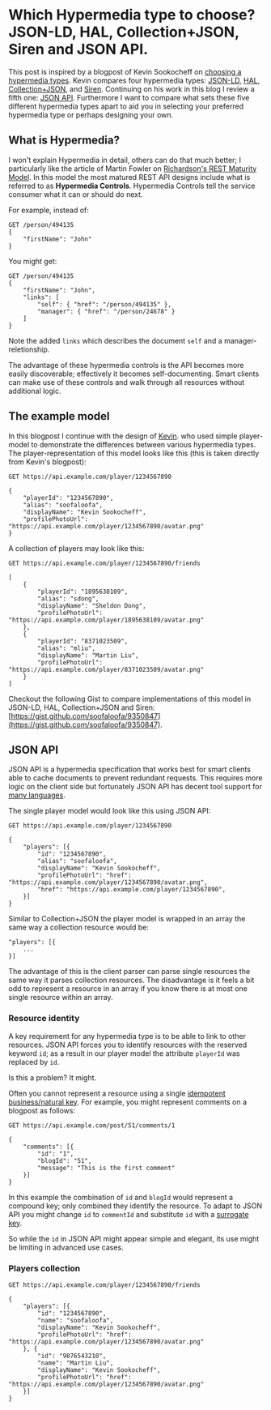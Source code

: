 # Which Hypermedia type to choose? JSON-LD, HAL, Collection+JSON, Siren and JSON API.

This post is inspired by a blogpost of Kevin Sookocheff on [choosing a hypermedia types](http://sookocheff.com/posts/2014-03-11-on-choosing-a-hypermedia-format/). Kevin compares four hypermedia types: [JSON-LD](http://json-ld.org/), [HAL](http://stateless.co/hal_specification.html), [Collection+JSON](http://amundsen.com/media-types/collection/), and [Siren](https://github.com/kevinswiber/siren). Continuing on his work in this blog I review a fifth one: [JSON API](http://jsonapi.org/). Furthermore I want to compare what sets these five different hypermedia types apart to aid you in selecting your preferred hypermedia type or perhaps designing your own.

## What is Hypermedia?

I won't explain Hypermedia in detail, others can do that much better; I particularly like the article of Martin Fowler on [Richardson's REST Maturity Model](http://martinfowler.com/articles/richardsonMaturityModel.html). In this model the most matured REST API designs include what is referred to as **Hypermedia Controls**. Hypermedia Controls tell the service consumer what it can or should do next. 

For example, instead of:

	GET /person/494135
	{
		"firstName": "John"
	}

You might get:

	GET /person/494135
	{
		"firstName": "John",
		"links": [
			"self": { "href": "/person/494135" },
			"manager": { "href": "/person/24678" }
		]
	}

Note the added `links` which describes the document `self` and a manager-reletionship.

The advantage of these hypermedia controls is the API becomes more easily discoverable; effectively it becomes self-documenting. Smart clients can make use of these controls and walk through all resources without additional logic.

## The example model

In this blogpost I continue with the design of [Kevin](http://sookocheff.com/posts/2014-03-11-on-choosing-a-hypermedia-format/). who used simple player-model to demonstrate the differences between various hypermedia types. The player-representation of this model looks like this (this is taken directly from Kevin's blogpost):

	GET https://api.example.com/player/1234567890
	
	{
		"playerId": "1234567890",
   	 	"alias": "soofaloofa",
    	"displayName": "Kevin Sookocheff",
    	"profilePhotoUrl": "https://api.example.com/player/1234567890/avatar.png" 
	}
	
A collection of players may look like this:

	GET https://api.example.com/player/1234567890/friends
	
	[
        {
            "playerId": "1895638109",
            "alias": "sdong",
            "displayName": "Sheldon Dong",
            "profilePhotoUrl": "https://api.example.com/player/1895638109/avatar.png"
        },
        {
            "playerId": "8371023509",
            "alias": "mliu",
            "displayName": "Martin Liu",
            "profilePhotoUrl": "https://api.example.com/player/8371023509/avatar.png"
        }
    ]
    
Checkout the following Gist to compare implementations of this model in JSON-LD, HAL, Collection+JSON and Siren: [https://gist.github.com/soofaloofa/9350847](https://gist.github.com/soofaloofa/9350847).

## JSON API

JSON API is a hypermedia specification that works best for smart clients able to cache documents to prevent redundant requests. This requires more logic on the client side but fortunately JSON API has decent tool support for [many languages](http://jsonapi.org/examples/).

The single player model would look like this using JSON API:

	GET https://api.example.com/player/1234567890
	
    {
        "players": [{
            "id": "1234567890",
            "alias": "soofaloofa",
            "displayName": "Kevin Sookocheff",
            "profilePhotoUrl": "href": "https://api.example.com/player/1234567890/avatar.png",
            "href": "https://api.example.com/player/1234567890",
        }]
    }
    
Similar to Collection+JSON the player model is wrapped in an array the same way a collection resource would be:

	"players": [{
		...
	}]
	
The advantage of this is the client parser can parse single resources the same way it parses collection resources. The disadvantage is it feels a bit odd to represent a resource in an array if you know there is at most one single resource within an array.

### Resource identity

A key requirement for any hypermedia type is to be able to link to other resources. JSON API forces you to identify resources with the reserved keyword `id`; as a result in our player model the attribute `playerId` was replaced by `id`.

Is this a problem? It might.

Often you cannot represent a resource using a single [idempotent](http://en.wikipedia.org/wiki/Idempotence) [business/natural key](http://en.wikipedia.org/wiki/Natural_key). For example, you might represent comments on a blogpost as follows:

	GET https://api.example.com/post/51/comments/1
	
    {
        "comments": [{
            "id": "1", 
            "blogId": "51",
            "message": "This is the first comment"
        }]
    }
    
In this example the combination of `id` and `blogId` would represent a compound key; only combined they identify the resource. To adapt to JSON API you might change `id` to `commentId` and substitute `id` with a [surrogate key](http://en.wikipedia.org/wiki/Surrogate_key).

So while the `id` in JSON API might appear simple and elegant, its use might be limiting in advanced use cases.

### Players collection


	GET https://api.example.com/player/1234567890/friends
	
    {
        "players": [{
            "id": "1234567890",
            "name": "soofaloofa",
            "displayName": "Kevin Sookocheff",
            "profilePhotoUrl": "href": "https://api.example.com/player/1234567890/avatar.png"
        }, {
            "id": "9876543210",
            "name": "Martin Liu",
            "displayName": "Kevin Sookocheff",
            "profilePhotoUrl": "href": "https://api.example.com/player/1234567890/avatar.png"
        }]
    }


